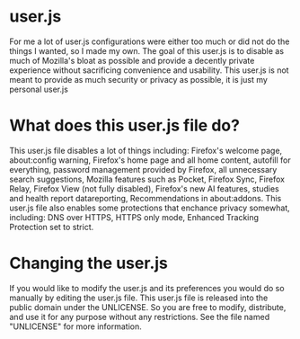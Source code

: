 # user.js
For me a lot of user.js configurations were either too much or did not do the things I wanted, so I made my own.
The goal of this user.js is to disable as much of Mozilla's bloat as possible and provide a decently private experience without sacrificing convenience and usability. 
This user.js is not meant to provide as much security or privacy as possible, it is just my personal user.js

# What does this user.js file do?
This user.js file disables a lot of things including: Firefox's welcome page, about:config warning, Firefox's home page and all home content, autofill for everything, password management provided by Firefox, all unnecessary search suggestions, Mozilla features such as Pocket, Firefox Sync, Firefox Relay, Firefox View (not fully disabled), Firefox's new AI features, studies and health report datareporting, Recommendations in about:addons.
This user.js file also enables some protections that enchance privacy somewhat, including: DNS over HTTPS, HTTPS only mode, Enhanced Tracking Protection set to strict.

# Changing the user.js
If you would like to modify the user.js and its preferences you would do so manually by editing the user.js file. This user.js file is released into the public domain under the UNLICENSE. So you are free to modify, distribute, and use it for any purpose without any restrictions. See the file named "UNLICENSE" for more information.

